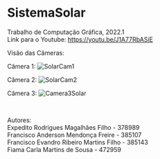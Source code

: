 # SistemaSolar
Trabalho de Computação Gráfica, 2022.1
<br />
Link para o Youtube: https://youtu.be/J1A77RbASiE


Visão das Câmeras: <br />

Câmera 1:
![SolarCam1](https://user-images.githubusercontent.com/71902902/174695733-0c6af737-984a-4f07-8d4c-28670e9848fa.gif)


Câmera 2:
![SolarCam2](https://user-images.githubusercontent.com/71902902/174695765-8dfbbf92-3d71-4fa4-8006-d71a98c66970.gif)


Câmera 3:
![Camera3Solar](https://user-images.githubusercontent.com/71902902/174696861-2b86dd02-040a-4287-a1b9-9c705a25b22a.gif)


<br />

Autores:
  <br />Expedito Rodrigues Magalhães Filho - 378989
  <br />Francisco Anderson Mendonça Freire - 385107
  <br />Francisco Evandro Ribeiro Martins Filho - 385143
  <br />Fiama Carla Martins de Sousa - 472959
